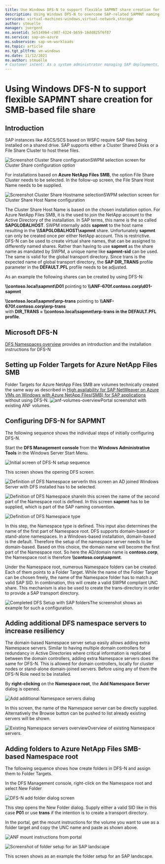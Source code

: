 ```yaml
---
title: Use Windows DFS-N to support flexible SAPMNT share creation for SMB based file shares
description: Using Windows DFS-N to overcome SAP-related SAPMNT naming limitations for Azure NetApp Files SMB or Azure Files Premium SMB
services: virtual-machines-windows,virtual-network,storage
author: stmuelle
manager: juergent
ms.assetid: 5e514964-c907-4324-b659-16dd825f6f87
ms.service: sap-on-azure
ms.subservice: sap-vm-workloads
ms.topic: article
ms.tgt_pltfrm: vm-windows
ms.date: 11/12/2021
ms.author: stmuelle
# Customer intent: As a system administrator managing SAP deployments, I want to configure Windows DFS-N for flexible share creation, so that I can overcome SAPMNT naming limitations and enhance the management of SMB-based file shares in Azure.
---
```


# Using Windows DFS-N to support flexible SAPMNT share creation for SMB-based file share

## Introduction

SAP instances like ASCS/SCS based on WSFC require SAP files being installed on a shared drive. SAP supports either a Cluster Shared Disks or a File Share Cluster to host these files.

![Screenshot Cluster Share configuration](media/virtual-machines-shared-sap-high-availability-guide/swpm-01.png)SWPM selection screen for Cluster Share configuration option

For installations based on **Azure NetApp Files SMB**, the option File Share Cluster needs to be selected. In the follow-up screen, the File Share Host Name needs to be supplied.

![Screenshot Cluster Share Hostname selection](media/virtual-machines-shared-sap-high-availability-guide/swpm-02.png)SWPM selection screen for Cluster Share Host Name configuration

The Cluster Share Host Name is based on the chosen installation option. For Azure NetApp Files SMB, it is the used to join the NetApp account to the Active Directory of the installation. In SAP terms, this name is the so called **SAPGLOBALHOST**.
SWPM internally adds **sapmnt** to the host name resulting in the **\\\SAPGLOBALHOST\sapmnt**  share. Unfortunately **sapmnt** can only be created once per either NetApp account. This is restrictive. DFS-N can be used to create virtual share names, that can be assigned to differently named shares. Rather than having to use **sapmnt** as the share name as mandated by SWPM, a unique name like **sapmnt-sid** can be used. The same is valid for the global transport directory. Since trans is the expected name of global transport directory, the **SAP DIR_TRANS** profile parameter in the **DEFAULT.PFL** profile needs to be adjusted.

As an example the following shares can be created by using DFS-N:  

**\\\contoso.local\sapmnt\\D01** pointing to **\\\ANF-670f.contoso.corp\\d01-sapmnt**  

**\\\contoso.local\sapmnt\\erp-trans** pointing to **\\\ANF-670f.contoso.corp\\erp-trans**  
with **DIR_TRANS = \\\contoso.local\sapmnt\erp-trans in the DEFAULT.PFL profile**.

## Microsoft DFS-N

[DFS Namespaces overview](/windows-server/storage/dfs-namespaces/dfs-overview) provides an introduction and the installation instructions for DFS-N

## Setting up Folder Targets for Azure NetApp Files SMB

 Folder Targets for Azure NetApp Files SMB are volumes technically created the same way as described in [High availability for SAP NetWeaver on Azure VMs on Windows with Azure NetApp Files(SMB) for SAP applications](./high-availability-guide-windows-netapp-files-smb.md) without using DFS-N. 
![anf-volumes-overview](media/virtual-machines-shared-sap-high-availability-guide/anf-volumes.png)Portal screenshot with existing ANF volumes.

## Configuring DFS-N for SAPMNT

The following sequence shows the individual steps of initially configuring DFS-N. 

Start the **DFS Management console** from the **Windows Administrative Tools** in the Windows Server Start Menu.

![Initial screen of DFS-N setup sequence](media/virtual-machines-shared-sap-high-availability-guide/dfs-setup-01.png)

This screen shows the opening DFS screen.

![Definition of DFS Namespace server](media/virtual-machines-shared-sap-high-availability-guide/dfs-setup-07.png)In this screen an AD joined Windows Server with DFS installed has to be selected.

![Definition of DFS Namespace share](media/virtual-machines-shared-sap-high-availability-guide/dfs-setup-08.png)In this screen the name of the second part of the Namespace root is defined. In this screen **sapmnt** has to be supplied, which is part of the SAP naming convention.

![Definition of DFS Namespace type](media/virtual-machines-shared-sap-high-availability-guide/dfs-setup-09.png)

In this step, the Namespace type is defined. This input also determines the name of the first part of Namespace root. DFS supports domain-based or stand-alone namespaces. In a Windows-based installation, domain-based is the default. Therefore the setup of the namespace server needs to be domain-based. Based on this choice, the domain name will become the first part of the Namespace root. So here the AD/domain name is **contoso.corp**, the Namespace root is therefore **\\\contoso.corp\sapmnt**.

Under the Namespace root, numerous Namespace folders can be created. Each of them points to a Folder Target. While the name of the Folder Target can be chosen freely, the name of the Namespace folder has to match a valid SAP SID. In combination, this will create a valid SWPM compliant UNC share. This mechanism is also be used to create the trans-directory in order to provide a SAP transport directory.

![Completed DFS Setup with SAP folders](media/virtual-machines-shared-sap-high-availability-guide/dfs-setup-11.png)The screenshot shows an example for such a configuration.

## Adding additional DFS namespace servers to increase resiliency

The domain-based Namespace server setup easily allows adding extra Namespace servers. Similar to having multiple domain controllers for redundancy in Active Directories where critical information is replicated between the domain controllers, adding extra Namespace servers does the same for DFS-N. This is allowed for domain controllers, locally for cluster nodes or stand-alone domain-joined servers. Before using any of them the DFS-N Role need to be installed.

By **right-clicking** on the **Namespace root**, the **Add Namespace Server** dialog is opened.

![Add additional Namespace servers dialog](media/virtual-machines-shared-sap-high-availability-guide/dfs-add-nss-07.png)

In this screen, the name of the Namespace server can be directly supplied. Alternatively the Browse button can be pushed to list already existing servers will be shown.

![Existing Namespace servers overview](media/virtual-machines-shared-sap-high-availability-guide/dfs-add-nss-08.png)Overview of existing Namespace servers.

## Adding folders to Azure NetApp Files SMB-based Namespace root

The following sequence shows how create folders in DFS-N and assign them to Folder Targets.

In the DFS Management console, right-click on the Namespace root and select New Folder 

![DFS-N add folder dialog screen](media/virtual-machines-shared-sap-high-availability-guide/dfs-add-folder-05.png)

This step opens the New Folder dialog. Supply either a valid SID like in this case **P01** or use **trans** if the intention is to create a transport directory.

In the portal, get the mount instructions for the volume you want to use as a folder target and copy the UNC name and paste as shown above.

![ANF mount instructions from portal](media/virtual-machines-shared-sap-high-availability-guide/dfs-add-folder-04.png)

![Screenshot of folder setup for an SAP landscape](media/virtual-machines-shared-sap-high-availability-guide/dfs-add-folder-08.png)

This screen shows as an example the folder setup for an SAP landscape.

